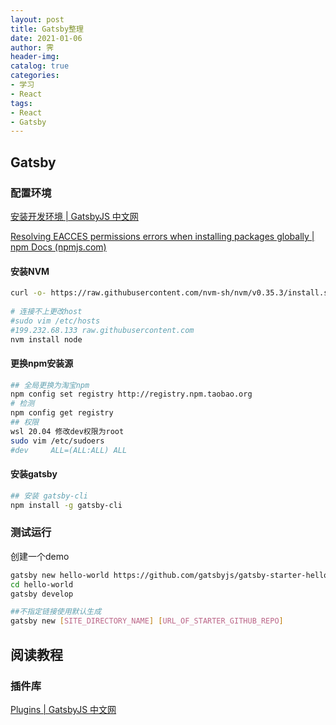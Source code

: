 ```yaml
---
layout: post
title: Gatsby整理
date: 2021-01-06
author: 霁
header-img:
catalog: true
categories:
- 学习
- React
tags:
- React
- Gatsby
---
```


##  Gatsby

### 配置环境

[安装开发环境 | GatsbyJS 中文网](https://www.gatsbyjs.cn/tutorial/part-zero/)

[Resolving EACCES permissions errors when installing packages globally | npm Docs (npmjs.com)](https://docs.npmjs.com/resolving-eacces-permissions-errors-when-installing-packages-globally)



#### 安装NVM

```bash
curl -o- https://raw.githubusercontent.com/nvm-sh/nvm/v0.35.3/install.sh | bash
 
# 连接不上更改host
#sudo vim /etc/hosts 
#199.232.68.133 raw.githubusercontent.com
nvm install node
```

#### 更换npm安装源

```bash
## 全局更换为淘宝npm
npm config set registry http://registry.npm.taobao.org
# 检测
npm config get registry
## 权限
wsl 20.04 修改dev权限为root
sudo vim /etc/sudoers
#dev     ALL=(ALL:ALL) ALL
```

#### 安装gatsby

```bash
## 安装 gatsby-cli
npm install -g gatsby-cli
```

### 测试运行

创建一个demo

```bash
gatsby new hello-world https://github.com/gatsbyjs/gatsby-starter-hello-world
cd hello-world
gatsby develop
```

```bash
##不指定链接使用默认生成
gatsby new [SITE_DIRECTORY_NAME] [URL_OF_STARTER_GITHUB_REPO]
```

## 阅读教程

### 插件库

[Plugins | GatsbyJS 中文网](https://www.gatsbyjs.cn/plugins/)